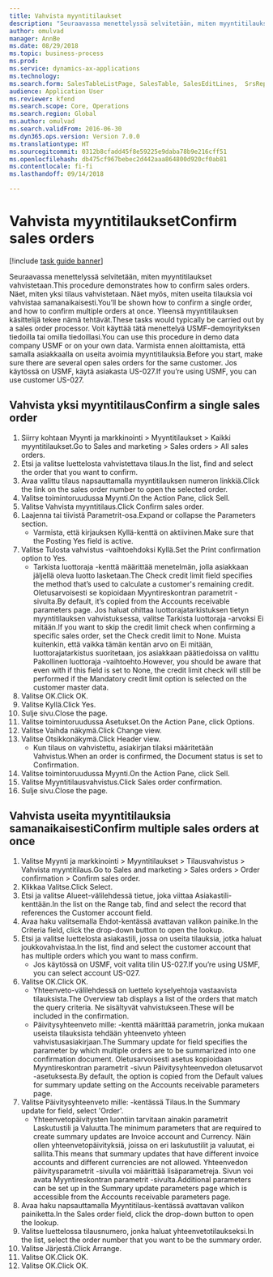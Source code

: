 ```yaml
--- 
title: Vahvista myyntitilaukset
description: "Seuraavassa menettelyssä selvitetään, miten myyntitilaukset vahvistetaan."
author: omulvad
manager: AnnBe
ms.date: 08/29/2018
ms.topic: business-process
ms.prod: 
ms.service: dynamics-ax-applications
ms.technology: 
ms.search.form: SalesTableListPage, SalesTable, SalesEditLines,  SrsReportViewerForm, CustConfirmJournal, SysQueryForm, SysQueryFieldLookUp, SysLookup, SalesParmIdLookup
audience: Application User
ms.reviewer: kfend
ms.search.scope: Core, Operations
ms.search.region: Global
ms.author: omulvad
ms.search.validFrom: 2016-06-30
ms.dyn365.ops.version: Version 7.0.0
ms.translationtype: HT
ms.sourcegitcommit: 0312b8cfadd45f8e59225e9daba78b9e216cff51
ms.openlocfilehash: db475cf967bebec2d442aaa864800d920cf0ab81
ms.contentlocale: fi-fi
ms.lasthandoff: 09/14/2018

---
```

# <a name="confirm-sales-orders"></a><span data-ttu-id="e54c2-103">Vahvista myyntitilaukset</span><span class="sxs-lookup"><span data-stu-id="e54c2-103">Confirm sales orders</span></span>

[!include [task guide banner](../../includes/task-guide-banner.md)]

<span data-ttu-id="e54c2-104">Seuraavassa menettelyssä selvitetään, miten myyntitilaukset vahvistetaan.</span><span class="sxs-lookup"><span data-stu-id="e54c2-104">This procedure demonstrates how to confirm sales orders.</span></span> <span data-ttu-id="e54c2-105">Näet, miten yksi tilaus vahvistetaan. Näet myös, miten useita tilauksia voi vahvistaa samanaikaisesti.</span><span class="sxs-lookup"><span data-stu-id="e54c2-105">You’ll be shown how to confirm a single order, and how to confirm multiple orders at once.</span></span> <span data-ttu-id="e54c2-106">Yleensä myyntitilauksen käsittelijä tekee nämä tehtävät.</span><span class="sxs-lookup"><span data-stu-id="e54c2-106">These tasks would typically be carried out by a sales order processor.</span></span> <span data-ttu-id="e54c2-107">Voit käyttää tätä menettelyä USMF-demoyrityksen tiedoilla tai omilla tiedoillasi.</span><span class="sxs-lookup"><span data-stu-id="e54c2-107">You can use this procedure in demo data company USMF or on your own data.</span></span> <span data-ttu-id="e54c2-108">Varmista ennen aloittamista, että samalla asiakkaalla on useita avoimia myyntitilauksia.</span><span class="sxs-lookup"><span data-stu-id="e54c2-108">Before you start, make sure there are several open sales orders for the same customer.</span></span> <span data-ttu-id="e54c2-109">Jos käytössä on USMF, käytä asiakasta US-027.</span><span class="sxs-lookup"><span data-stu-id="e54c2-109">If you’re using USMF, you can use customer US-027.</span></span>


## <a name="confirm-a-single-sales-order"></a><span data-ttu-id="e54c2-110">Vahvista yksi myyntitilaus</span><span class="sxs-lookup"><span data-stu-id="e54c2-110">Confirm a single sales order</span></span>
1. <span data-ttu-id="e54c2-111">Siirry kohtaan Myynti ja markkinointi > Myyntitilaukset > Kaikki myyntitilaukset.</span><span class="sxs-lookup"><span data-stu-id="e54c2-111">Go to Sales and marketing > Sales orders > All sales orders.</span></span>
2. <span data-ttu-id="e54c2-112">Etsi ja valitse luettelosta vahvistettava tilaus.</span><span class="sxs-lookup"><span data-stu-id="e54c2-112">In the list, find and select the order that you want to confirm.</span></span>
3. <span data-ttu-id="e54c2-113">Avaa valittu tilaus napsauttamalla myyntitilauksen numeron linkkiä.</span><span class="sxs-lookup"><span data-stu-id="e54c2-113">Click the link on the sales order number to open the selected order.</span></span>
4. <span data-ttu-id="e54c2-114">Valitse toimintoruudussa Myynti.</span><span class="sxs-lookup"><span data-stu-id="e54c2-114">On the Action Pane, click Sell.</span></span>
5. <span data-ttu-id="e54c2-115">Valitse Vahvista myyntitilaus.</span><span class="sxs-lookup"><span data-stu-id="e54c2-115">Click Confirm sales order.</span></span>
6. <span data-ttu-id="e54c2-116">Laajenna tai tiivistä Parametrit-osa.</span><span class="sxs-lookup"><span data-stu-id="e54c2-116">Expand or collapse the Parameters section.</span></span>
    * <span data-ttu-id="e54c2-117">Varmista, että kirjauksen Kyllä-kenttä on aktiivinen.</span><span class="sxs-lookup"><span data-stu-id="e54c2-117">Make sure that the Posting Yes field is active.</span></span>  
7. <span data-ttu-id="e54c2-118">Valitse Tulosta vahvistus -vaihtoehdoksi Kyllä.</span><span class="sxs-lookup"><span data-stu-id="e54c2-118">Set the Print confirmation option to Yes.</span></span>
    * <span data-ttu-id="e54c2-119">Tarkista luottoraja -kenttä määrittää menetelmän, jolla asiakkaan jäljellä oleva luotto lasketaan.</span><span class="sxs-lookup"><span data-stu-id="e54c2-119">The Check credit limit field specifies the method that’s used to calculate a customer's remaining credit.</span></span> <span data-ttu-id="e54c2-120">Oletusarvoisesti se kopioidaan Myyntireskontran parametrit -sivulta.</span><span class="sxs-lookup"><span data-stu-id="e54c2-120">By default, it’s copied from the Accounts receivable parameters page.</span></span> <span data-ttu-id="e54c2-121">Jos haluat ohittaa luottorajatarkistuksen tietyn myyntitilauksen vahvistuksessa, valitse Tarkista luottoraja -arvoksi Ei mitään.</span><span class="sxs-lookup"><span data-stu-id="e54c2-121">If you want to skip the credit limit check when confirming a specific sales order, set the Check credit limit to None.</span></span> <span data-ttu-id="e54c2-122">Muista kuitenkin, että vaikka tämän kentän arvo on Ei mitään, luottorajatarkistus suoritetaan, jos asiakkaan päätiedoissa on valittu Pakollinen luottoraja -vaihtoehto.</span><span class="sxs-lookup"><span data-stu-id="e54c2-122">However, you should be aware that even with if this field is set to None, the credit limit check will still be performed if the Mandatory credit limit option is selected on the customer master data.</span></span>  
8. <span data-ttu-id="e54c2-123">Valitse OK.</span><span class="sxs-lookup"><span data-stu-id="e54c2-123">Click OK.</span></span>
9. <span data-ttu-id="e54c2-124">Valitse Kyllä.</span><span class="sxs-lookup"><span data-stu-id="e54c2-124">Click Yes.</span></span>
10. <span data-ttu-id="e54c2-125">Sulje sivu.</span><span class="sxs-lookup"><span data-stu-id="e54c2-125">Close the page.</span></span>
11. <span data-ttu-id="e54c2-126">Valitse toimintoruudussa Asetukset.</span><span class="sxs-lookup"><span data-stu-id="e54c2-126">On the Action Pane, click Options.</span></span>
12. <span data-ttu-id="e54c2-127">Valitse Vaihda näkymä.</span><span class="sxs-lookup"><span data-stu-id="e54c2-127">Click Change view.</span></span>
13. <span data-ttu-id="e54c2-128">Valitse Otsikkonäkymä.</span><span class="sxs-lookup"><span data-stu-id="e54c2-128">Click Header view.</span></span>
    * <span data-ttu-id="e54c2-129">Kun tilaus on vahvistettu, asiakirjan tilaksi määritetään Vahvistus.</span><span class="sxs-lookup"><span data-stu-id="e54c2-129">When an order is confirmed, the Document status is set to Confirmation.</span></span>  
14. <span data-ttu-id="e54c2-130">Valitse toimintoruudussa Myynti.</span><span class="sxs-lookup"><span data-stu-id="e54c2-130">On the Action Pane, click Sell.</span></span>
15. <span data-ttu-id="e54c2-131">Valitse Myyntitilausvahvistus.</span><span class="sxs-lookup"><span data-stu-id="e54c2-131">Click Sales order confirmation.</span></span>
16. <span data-ttu-id="e54c2-132">Sulje sivu.</span><span class="sxs-lookup"><span data-stu-id="e54c2-132">Close the page.</span></span>

## <a name="confirm-multiple-sales-orders-at-once"></a><span data-ttu-id="e54c2-133">Vahvista useita myyntitilauksia samanaikaisesti</span><span class="sxs-lookup"><span data-stu-id="e54c2-133">Confirm multiple sales orders at once</span></span>
1. <span data-ttu-id="e54c2-134">Valitse Myynti ja markkinointi > Myyntitilaukset > Tilausvahvistus > Vahvista myyntitilaus.</span><span class="sxs-lookup"><span data-stu-id="e54c2-134">Go to Sales and marketing > Sales orders > Order confirmation > Confirm sales order.</span></span>
2. <span data-ttu-id="e54c2-135">Klikkaa Valitse.</span><span class="sxs-lookup"><span data-stu-id="e54c2-135">Click Select.</span></span>
3. <span data-ttu-id="e54c2-136">Etsi ja valitse Alueet-välilehdessä tietue, joka viittaa Asiakastili-kenttään.</span><span class="sxs-lookup"><span data-stu-id="e54c2-136">In the list on the Range tab, find and select the record that references the Customer account field.</span></span>
4. <span data-ttu-id="e54c2-137">Avaa haku valitsemalla Ehdot-kentässä avattavan valikon painike.</span><span class="sxs-lookup"><span data-stu-id="e54c2-137">In the Criteria field, click the drop-down button to open the lookup.</span></span>
5. <span data-ttu-id="e54c2-138">Etsi ja valitse luettelosta asiakastili, jossa on useita tilauksia, jotka haluat joukkovahvistaa.</span><span class="sxs-lookup"><span data-stu-id="e54c2-138">In the list, find and select the customer account that has multiple orders which you want to mass confirm.</span></span>
    * <span data-ttu-id="e54c2-139">Jos käytössä on USMF, voit valita tilin US-027.</span><span class="sxs-lookup"><span data-stu-id="e54c2-139">If you’re using USMF, you can select account US-027.</span></span>  
6. <span data-ttu-id="e54c2-140">Valitse OK.</span><span class="sxs-lookup"><span data-stu-id="e54c2-140">Click OK.</span></span>
    * <span data-ttu-id="e54c2-141">Yhteenveto-välilehdessä on luettelo kyselyehtoja vastaavista tilauksista.</span><span class="sxs-lookup"><span data-stu-id="e54c2-141">The Overview tab displays a list of the orders that match the query criteria.</span></span> <span data-ttu-id="e54c2-142">Ne sisältyvät vahvistukseen.</span><span class="sxs-lookup"><span data-stu-id="e54c2-142">These will be included in the confirmation.</span></span>  
    * <span data-ttu-id="e54c2-143">Päivitysyhteenveto mille: -kenttä määrittää parametrin, jonka mukaan useista tilauksista tehdään yhteenveto yhteen vahvistusasiakirjaan.</span><span class="sxs-lookup"><span data-stu-id="e54c2-143">The Summary update for field specifies the parameter by which multiple orders are to be summarized into one confirmation document.</span></span> <span data-ttu-id="e54c2-144">Oletusarvoisesti asetus kopioidaan Myyntireskontran parametrit -sivun Päivitysyhteenvedon oletusarvot -asetuksesta.</span><span class="sxs-lookup"><span data-stu-id="e54c2-144">By default, the option is copied from the Default values for summary update setting on the Accounts receivable parameters page.</span></span>  
7. <span data-ttu-id="e54c2-145">Valitse Päivitysyhteenveto mille: -kentässä Tilaus.</span><span class="sxs-lookup"><span data-stu-id="e54c2-145">In the Summary update for field, select 'Order'.</span></span>
    * <span data-ttu-id="e54c2-146">Yhteenvetopäivitysten luontiin tarvitaan ainakin parametrit Laskutustili ja Valuutta.</span><span class="sxs-lookup"><span data-stu-id="e54c2-146">The minimum parameters that are required to create summary updates are Invoice account and Currency.</span></span> <span data-ttu-id="e54c2-147">Näin ollen yhteenvetopäivityksiä, joissa on eri laskutustilit ja valuutat, ei sallita.</span><span class="sxs-lookup"><span data-stu-id="e54c2-147">This means that summary updates that have different invoice accounts and different currencies are not allowed.</span></span> <span data-ttu-id="e54c2-148">Yhteenvedon päivitysparametrit -sivulla voi määrittää lisäparametreja. Sivun voi avata Myyntireskontran parametrit -sivulta.</span><span class="sxs-lookup"><span data-stu-id="e54c2-148">Additional parameters can be set up in the Summary update parameters page which is accessible from the Accounts receivable parameters page.</span></span>  
8. <span data-ttu-id="e54c2-149">Avaa haku napsauttamalla Myyntitilaus-kentässä avattavan valikon painiketta.</span><span class="sxs-lookup"><span data-stu-id="e54c2-149">In the Sales order field, click the drop-down button to open the lookup.</span></span>
9. <span data-ttu-id="e54c2-150">Valitse luettelossa tilausnumero, jonka haluat yhteenvetotilaukseksi.</span><span class="sxs-lookup"><span data-stu-id="e54c2-150">In the list, select the order number that you want to be the summary order.</span></span>
10. <span data-ttu-id="e54c2-151">Valitse Järjestä.</span><span class="sxs-lookup"><span data-stu-id="e54c2-151">Click Arrange.</span></span>
11. <span data-ttu-id="e54c2-152">Valitse OK.</span><span class="sxs-lookup"><span data-stu-id="e54c2-152">Click OK.</span></span>
12. <span data-ttu-id="e54c2-153">Valitse OK.</span><span class="sxs-lookup"><span data-stu-id="e54c2-153">Click OK.</span></span>


